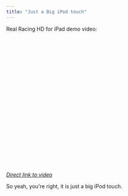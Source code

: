 ```yaml
---
title: "Just a Big iPod touch"
---
```

<p>Real Racing HD for iPad demo video:</p>
<p><object width="425" height="344"><param name="movie" value="https://www.youtube.com/v/KqdvClxB-Zg&hl=en_US&fs=1&rel=0&hd=1"></param><param name="allowFullScreen" value="true"></param><param name="allowscriptaccess" value="always"></param><embed src="https://www.youtube.com/v/KqdvClxB-Zg&hl=en_US&fs=1&rel=0&hd=1" type="application/x-shockwave-flash" allowscriptaccess="always" allowfullscreen="true" width="425" height="344"></embed></object></p>
<p><em><a href="https://www.youtube.com/watch?v=KqdvClxB-Zg">Direct link to video</a></em></p>
<p>So yeah, you're right, it is just a big iPod touch.</p>
